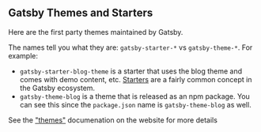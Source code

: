 ## Gatsby Themes and Starters

Here are the first party themes maintained by Gatsby.

The names tell you what they are: `gatsby-starter-*` vs `gatsby-theme-*`. For example:

- `gatsby-starter-blog-theme` is a starter that uses the blog theme and comes with demo content, etc. [Starters](https://www.gatsbyjs.org/starters/?v=2) are a fairly common concept in the Gatsby ecosystem.
- `gatsby-theme-blog` is a theme that is released as an npm package. You can see this since the `package.json` name is `gatsby-theme-blog` as well.

See the ["themes"](https://www.gatsbyjs.org/docs/themes/what-are-gatsby-themes/) documenation on the website for more details
